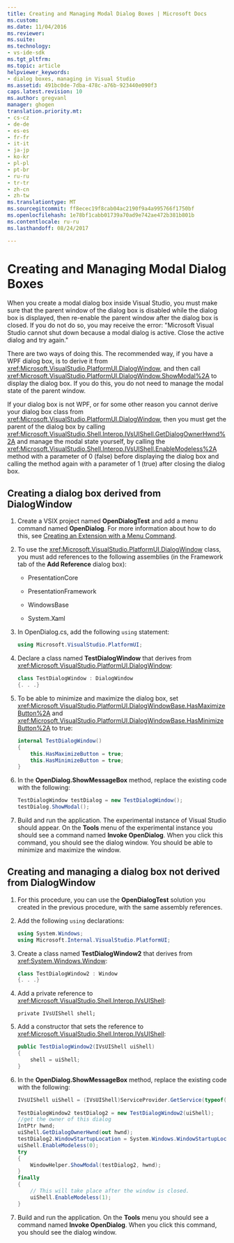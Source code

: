 ```yaml
---
title: Creating and Managing Modal Dialog Boxes | Microsoft Docs
ms.custom: 
ms.date: 11/04/2016
ms.reviewer: 
ms.suite: 
ms.technology:
- vs-ide-sdk
ms.tgt_pltfrm: 
ms.topic: article
helpviewer_keywords:
- dialog boxes, managing in Visual Studio
ms.assetid: 491bc0de-7dba-478c-a76b-923440e090f3
caps.latest.revision: 10
ms.author: gregvanl
manager: ghogen
translation.priority.mt:
- cs-cz
- de-de
- es-es
- fr-fr
- it-it
- ja-jp
- ko-kr
- pl-pl
- pt-br
- ru-ru
- tr-tr
- zh-cn
- zh-tw
ms.translationtype: MT
ms.sourcegitcommit: ff8ecec19f8cab04ac2190f9a4a995766f1750bf
ms.openlocfilehash: 1e78bf1cabb01739a70ad9e742ae472b381b801b
ms.contentlocale: ru-ru
ms.lasthandoff: 08/24/2017

---
```

# <a name="creating-and-managing-modal-dialog-boxes"></a>Creating and Managing Modal Dialog Boxes
When you create a modal dialog box inside Visual Studio, you must make sure that the parent window of the dialog box is disabled while the dialog box is displayed, then re-enable the parent window after the dialog box is closed. If you do not do so, you may receive the error: "Microsoft Visual Studio cannot shut down because a modal dialog is active. Close the active dialog and try again."  
  
 There are two ways of doing this. The recommended way, if you have a WPF dialog box, is to derive it from <xref:Microsoft.VisualStudio.PlatformUI.DialogWindow>, and then call <xref:Microsoft.VisualStudio.PlatformUI.DialogWindow.ShowModal%2A> to display the dialog box. If you do this, you do not need to manage the modal state of the parent window.  
  
 If your dialog box is not WPF, or for some other reason you cannot derive your dialog box class from <xref:Microsoft.VisualStudio.PlatformUI.DialogWindow>, then you must get the parent of the dialog box by calling <xref:Microsoft.VisualStudio.Shell.Interop.IVsUIShell.GetDialogOwnerHwnd%2A> and manage the modal state yourself, by calling the <xref:Microsoft.VisualStudio.Shell.Interop.IVsUIShell.EnableModeless%2A> method with a parameter of 0 (false) before displaying the dialog box and calling the method again with a parameter of 1 (true) after closing the dialog box.  
  
## <a name="creating-a-dialog-box-derived-from-dialogwindow"></a>Creating a dialog box derived from DialogWindow  
  
1.  Create a VSIX project named **OpenDialogTest** and add a menu command named **OpenDialog**. For more information about how to do this, see [Creating an Extension with a Menu Command](../extensibility/creating-an-extension-with-a-menu-command.md).  
  
2.  To use the <xref:Microsoft.VisualStudio.PlatformUI.DialogWindow> class, you must add references to the following assemblies (in the Framework tab of the **Add Reference** dialog box):  
  
    -   PresentationCore  
  
    -   PresentationFramework  
  
    -   WindowsBase  
  
    -   System.Xaml  
  
3.  In OpenDialog.cs, add the following `using` statement:  
  
    ```cs  
    using Microsoft.VisualStudio.PlatformUI;  
    ```  
  
4.  Declare a class named **TestDialogWindow** that derives from <xref:Microsoft.VisualStudio.PlatformUI.DialogWindow>:  
  
    ```cs  
    class TestDialogWindow : DialogWindow  
    {. . .}  
    ```  
  
5.  To be able to minimize and maximize the dialog box, set <xref:Microsoft.VisualStudio.PlatformUI.DialogWindowBase.HasMaximizeButton%2A> and <xref:Microsoft.VisualStudio.PlatformUI.DialogWindowBase.HasMinimizeButton%2A> to true:  
  
    ```cs  
    internal TestDialogWindow()  
    {  
        this.HasMaximizeButton = true;  
        this.HasMinimizeButton = true;  
    }  
    ```  
  
6.  In the **OpenDialog.ShowMessageBox** method, replace the existing code with the following:  
  
    ```cs  
    TestDialogWindow testDialog = new TestDialogWindow();  
    testDialog.ShowModal();  
    ```  
  
7.  Build and run the application. The experimental instance of Visual Studio should appear. On the **Tools** menu of the experimental instance you should see a command named **Invoke OpenDialog**. When you click this command, you should see the dialog window. You should be able to minimize and maximize the window.  
  
## <a name="creating-and-managing-a-dialog-box-not-derived-from-dialogwindow"></a>Creating and managing a dialog box not derived from DialogWindow  
  
1.  For this procedure, you can use the **OpenDialogTest** solution you created in the previous procedure, with the same assembly references.  
  
2.  Add the following `using` declarations:  
  
    ```cs  
    using System.Windows;  
    using Microsoft.Internal.VisualStudio.PlatformUI;  
    ```  
  
3.  Create a class named **TestDialogWindow2** that derives from <xref:System.Windows.Window>:  
  
    ```cs  
    class TestDialogWindow2 : Window  
    {. . .}  
    ```  
  
4.  Add a private reference to <xref:Microsoft.VisualStudio.Shell.Interop.IVsUIShell>:  
  
    ```  
    private IVsUIShell shell;  
    ```  
  
5.  Add a constructor that sets the reference to <xref:Microsoft.VisualStudio.Shell.Interop.IVsUIShell>:  
  
    ```cs  
    public TestDialogWindow2(IVsUIShell uiShell)  
    {  
        shell = uiShell;  
    }  
    ```  
  
6.  In the **OpenDialog.ShowMessageBox** method, replace the existing code with the following:  
  
    ```cs  
    IVsUIShell uiShell = (IVsUIShell)ServiceProvider.GetService(typeof(SVsUIShell));  
  
    TestDialogWindow2 testDialog2 = new TestDialogWindow2(uiShell);  
    //get the owner of this dialog  
    IntPtr hwnd;  
    uiShell.GetDialogOwnerHwnd(out hwnd);  
    testDialog2.WindowStartupLocation = System.Windows.WindowStartupLocation.CenterOwner;  
    uiShell.EnableModeless(0);  
    try  
    {  
        WindowHelper.ShowModal(testDialog2, hwnd);  
    }  
    finally  
    {  
        // This will take place after the window is closed.  
        uiShell.EnableModeless(1);  
    }  
    ```  
  
7.  Build and run the application. On the **Tools** menu you should see a command named **Invoke OpenDialog**. When you click this command, you should see the dialog window.
